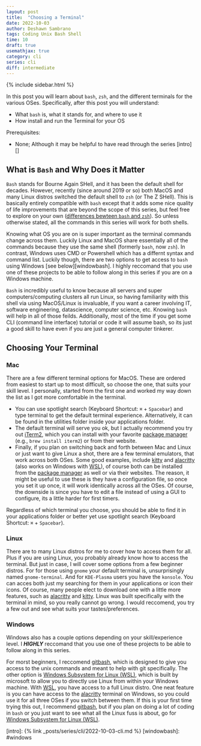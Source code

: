 ```yaml
---
layout: post
title:  "Choosing a Terminal"
date: 2022-10-03
author: Deshawn Sambrano
tags: Coding Unix Bash Shell
time: 10
draft: true
usemathjax: true
category: cli
series: cli
diff: intermediate
---
```


{% include sidebar.html %}

<section class="takeaways">

In this post you will learn about `bash`, `zsh`, and the different terminals for the various OSes. Specifically, after this post you will understand:
- What `bash` is, what it stands for, and where to use it
- How install and run the Terminal for your OS

Prerequisites:
- None; Although it may be helpful to have read through the series [intro][]

</section>



## What is `Bash` and Why Does it Matter

<!-- excerpt-start -->

`Bash` stands for Bourne Again SHell, and it has been the default shell for decades.
However, recently (since around 2019 or so) both MacOS and many Linux distros switched the default shell to `zsh` (or The Z SHell). 
This is basically entirely compatible with <!-- excerpt-end -->`bash` except that it adds some nice quality of life improvements that are beyond the scope of this series, but feel free to explore on your own ([differences bewteen `bash` and `zsh`][shelldiff]).
So unless otherwise stated, all the commands in this series will work for both shells.

<!-- excerpt-end -->

Knowing what OS you are on is super important as the terminal commands change across them. 
Luckily Linux and MacOS share essentially all of the commands because they use the same shell (formerly `bash`, now `zsh`). 
In contrast, Windows uses CMD or Powershell which has a differnt syntax and command list. 
Luckily though, there are two options to get access to `bash` using Windows [see below][windowbash].
I highly reccomand that you use one of these projects to be able to follow along in this series if you are on a Windows machine.

`Bash` is incredibly useful to know because all servers and super computers/computing clusters all run Linux, so having familiarity with this shell via using MacOS/Linux is invaluable, if you want a career involving IT, software engineering, datascience, computer science, etc. Knowing `bash` will help in all of those feilds.
Additionally, most of the time if you get some CLI (command line interface) tutorial or code it will assume bash, so its just a good skill to have even if you are just a general computer tinkerer.



## Choosing Your Terminal

### Mac

There are a few different terminal options for MacOS.
These are ordered from easiest to start up to most difficult, so choose the one, that suits your skill level. I personally, started from the first one and worked my way down the list as I got more comfortable in the terminal.
- You can use spotlight search (Keyboard Shortcut: `⌘` + `Spacebar`) and type terminal to get the default terminal experience. Alternatively, it can be found in the utilities folder inside your applications folder. 
- The default terminal will serve you ok, but I actually recommend you try out [iTerm2][], which you can install with your favorite [package manager][packagemanager] (e.g., `brew install iterm2`) or from their website.
- Finally, if you plan on switching back and forth between Mac and Linux or just want to give Linux a shot, there are a few terminal emulators, that work across both OSes.
Some good examples, include [kitty][] and [alacritty][] (also works on Windows with [WSL][]), of course both can be installed from the [package manager][packagemanager] as well or via their websites.
The reason, it might be useful to use these is they have a configuration file, so once you set it up once, it will work identically across all the OSes. Of course, the downside is since you have to edit a file instead of using a GUI to configure, its a little harder for first timers.
<!-- If you chose one of the two Linux ones, jump down to the [Linux section for customization][linuxtermcustomization], otherwise continue reading.-->

Regardless of which terminal you choose, you should be able to find it in your applications folder or better yet use spotlight search (Keyboard Shortcut: `⌘` + `Spacebar`).

### Linux

There are to many Linux distros for me to cover how to access them for all. Plus if you are using Linux, you probably already know how to access the terminal. But just in case, I will cover some options from a few beginner distros.
For for those using `gnome` your default terminal is, unsurprisingly named `gnome-terminal`.
And for `KDE-Plasma` users you have the `konsole`.
You can acces both just my searching for them in your applications or icon their icons.
Of course, many people elect to download one with a little more features, such as [alacritty][] and [kitty][]. 
Linux was built specifically with the terminal in mind, so you really cannot go wrong.
I would reccomend, you try a few out and see what suits your tastes/preferences.


### Windows

Windows also has a couple options depending on your skill/experience level.
I ***HIGHLY*** reccomand that you use one of these projects to be able to follow along in this series.

For morst beginners, I reccomend [gitbash][], which is designed to give you access to the unix commands and meant to help with git specifically.
The other option is [Windows Subsystem for Linux (WSL)][wsl], which is built by microsoft to allow you to directly use Linux from within your Windows machine. With [WSL][wsl], you have access to a full Linux distro. One neat feature is you can have access to the [alacritty][] terminal on Windows, so you could use it for all three OSes if you switch between them.
If this is your first time trying this out, I recommend [gitbash][], but if you plan on doing a lot of coding in `bash` or you just want to see what all the Linux fuss is about, go for [Windows Subsystem for Linux (WSL)][wsl].



[wsl]: https://learn.microsoft.com/en-us/windows/wsl/install "Windows Subsystem for Linux"
[shelldiff]: https://linuxhint.com/differences_between_bash_zsh/ "Differences between Bash and ZSH"
[munix]: https://github.com/ibraheemdev/modern-unix "Modern Unix"
[gitbash]: https://gitforwindows.org/ "Git for Windows"
[iTerm2]: https://iterm2.com/ "iTerm2: Terminal Emulator for MacOS"
[ohmyzsh]: https://ohmyz.sh/ "Oh My Zsh: Prettify you Terminal"
[bash-structure]: #the-form-of-commands "The Structure of a Bash Command"
[kitty]: https://sw.kovidgoyal.net/kitty/ "Kitter Terminal Emulator"
[alacritty]: https://alacritty.org/ "Alacritty Terminal Emulator"
[intro]: {% link _posts/series/cli/2022-10-03-cli.md %}
[windowbash]: #windows


[packagemanager]: /future-links

